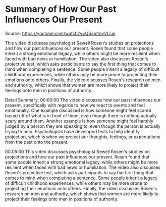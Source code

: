 # Summary of How Our Past Influences Our Present

Source: https://youtube.com/watch?v=QSamfnvVLcw

This video discusses psychologist Sewell Rosen's studies on projections and how our past influences our present. Rosen found that some people inherit a strong emotional legacy, while others might be more resilient when faced with bad news or humiliation. The video also discusses Rosen's projective test, which asks participants to say the first thing that comes to mind when completing a sentence. Some people inherit a legacy of difficult childhood experiences, while others may be more prone to projecting their emotions onto others. Finally, the video discusses Rosen's research on men and authority, which shows that women are more likely to project their feelings onto men in positions of authority.

Detail Summary: 
00:00:00
The video discusses how our past influences our present, specifically with regards to how we react to events and feel emotionally. One example discussed is how someone might feel scared based off of what is in front of them, even though there is nothing actually scary around them. Another example is how someone might feel harshly judged by a person they are speaking to, even though the person is actually trying to help. Psychologists have developed tests to help identify projection, which is when we project our thoughts, feelings, or expectations from the past onto the present.

00:05:00
This video discusses psychologist Sewell Rosen's studies on projections and how our past influences our present. Rosen found that some people inherit a strong emotional legacy, while others might be more resilient when faced with bad news or humiliation. The video also discusses Rosen's projective test, which asks participants to say the first thing that comes to mind when completing a sentence. Some people inherit a legacy of difficult childhood experiences, while others may be more prone to projecting their emotions onto others. Finally, the video discusses Rosen's research on men and authority, which shows that women are more likely to project their feelings onto men in positions of authority.

